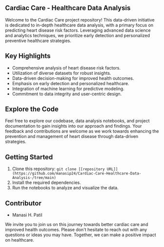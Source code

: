 ## Cardiac Care - Healthcare Data Analysis

Welcome to the Cardiac Care project repository! This data-driven initiative is dedicated to in-depth healthcare data analysis, with a primary focus on predicting heart disease risk factors. Leveraging advanced data science and analytics techniques, we prioritize early detection and personalized preventive healthcare strategies.

## Key Highlights
- Comprehensive analysis of heart disease risk factors.
- Utilization of diverse datasets for robust insights.
- Data-driven decision-making for improved health outcomes.
- Emphasis on early detection and personalized healthcare.
- Integration of machine learning for predictive modeling.
- Commitment to data integrity and user-centric design.

## Explore the Code
Feel free to explore our codebase, data analysis notebooks, and project documentation to gain insights into our approach and findings. Your feedback and contributions are welcome as we work towards enhancing the prevention and management of heart disease through data-driven strategies.

## Getting Started
1. Clone this repository: `git clone [[repository URL]](https://github.com/manasip24/Cardiac-Care-Healthcare-Data-Analysis-/tree/main)`
2. Install the required dependencies.
3. Run the notebooks to analyze and visualize the data.

## Contributor
- Manasi H. Patil

We invite you to join us on this journey towards better cardiac care and improved health outcomes. Please don't hesitate to reach out with any questions or ideas you may have. Together, we can make a positive impact on healthcare.

